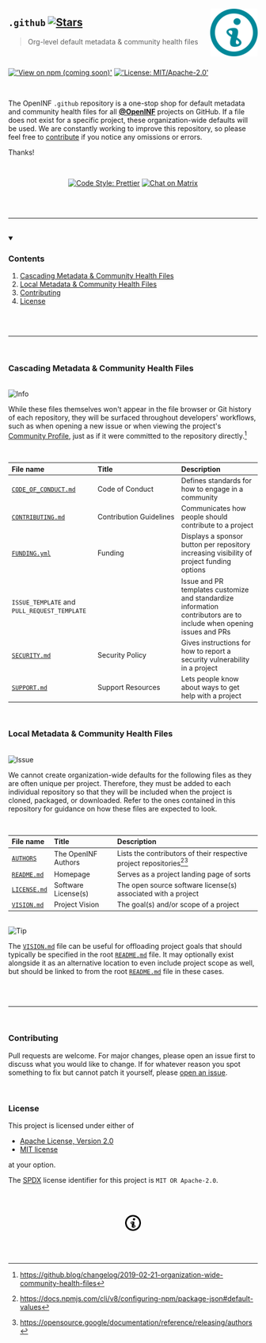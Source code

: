 <!-- markdownlint-disable-next-line line-length -->
<a href="##"><img src="https://raw.githubusercontent.com/OpenINF/openinf.github.io/live/assets/img/svg/logogram-color.svg?sanitize=true" alt="OpenINF logo" title="OpenINF" align="right" height="96" width="96" /></a>

<div align="left">

## `.github` [![Stars][stargazers-badge--shields]][stargazers-badge-url]

> Org-level default metadata & community health files

<br />

[!['View on npm (coming soon)'][npm-badge--shields]][npm-badge-url]
[!['License: MIT/Apache-2.0'][license-badge--shields]][license-badge-url]

</div>

<br />

The OpenINF `.github` repository is a one-stop shop for default metadata and
community health files for all [**@OpenINF**][] projects on GitHub. If a file
does not exist for a specific project, these organization-wide defaults will be
used. We are constantly working to improve this repository, so please feel free
to [contribute](#contributing) if you notice any omissions or errors.

Thanks!

<br />

<div align="center">

[![Code Style: Prettier][prettier-badge]][prettier-url]
[![Chat on Matrix][matrix-badge--shields]][matrix-url]

</div>

<br /><br />

---

<br />

<details open>
<summary>

### Contents

</summary>

1. [Cascading Metadata &amp; Community Health Files](#cascading-metadata-community-health-files)
1. [Local Metadata &amp; Community Health Files](#local-metadata-community-health-files)
1. [Contributing](#contributing)
1. [License](#license)

</details>

<br /><br />

---

<br />

<section id="cascading-metadata-community-health-files">

<a name="cascading-metadata-community-health-files">

### Cascading&nbsp;Metadata&nbsp;&amp; Community&nbsp;Health&nbsp;Files

</a>

<br />

<picture>
  <source media="(prefers-color-scheme: light)" srcset="https://raw.githubusercontent.com/OpenINF/GitHub-Markdown/HEAD/blockquotes/badge/light-theme/info.svg">
  <img alt="Info" src="https://raw.githubusercontent.com/OpenINF/GitHub-Markdown/HEAD/blockquotes/badge/dark-theme/info.svg">
</picture><br>

While these files themselves won't appear in the file browser or Git history of
each repository, they will be surfaced throughout developers' workflows, such as
when opening a new issue or when viewing the project's [Community Profile][],
just as if it were committed to the repository directly.[^1]

<br /><div align="center">

| File name                                    | Title                        | Description                                                                                                          |
| :------------------------------------------- | :--------------------------- | :------------------------------------------------------------------------------------------------------------------- |
| [`CODE_OF_CONDUCT.md`][]                     | Code&nbsp;of&nbsp;Conduct    | Defines standards for how to engage in a community                                                                   |
| [`CONTRIBUTING.md`][]                        | Contribution&nbsp;Guidelines | Communicates how people should contribute to a project                                                               |
| [`FUNDING.yml`][]                            | Funding                      | Displays a sponsor button per repository increasing visibility of project funding options                            |
| `ISSUE_TEMPLATE` and `PULL_REQUEST_TEMPLATE` |                              | Issue and PR templates customize and standardize information contributors are to include when opening issues and PRs |
| [`SECURITY.md`][]                            | Security&nbsp;Policy         | Gives instructions for how to report a security vulnerability in a project                                           |
| [`SUPPORT.md`][]                             | Support&nbsp;Resources       | Lets people know about ways to get help with a project                                                               |

</div></section>

<br />

<section id="local-metadata-community-health-files">

<a name="local-metadata-community-health-files">

### Local&nbsp;Metadata&nbsp;&amp; Community&nbsp;Health&nbsp;Files

</a>

<br />

<picture>
  <source media="(prefers-color-scheme: light)" srcset="https://raw.githubusercontent.com/OpenINF/GitHub-Markdown/HEAD/blockquotes/badge/light-theme/issue.svg">
  <img alt="Issue" src="https://raw.githubusercontent.com/OpenINF/GitHub-Markdown/HEAD/blockquotes/badge/dark-theme/issue.svg">
</picture><br>

We cannot create organization-wide defaults for the following files as they are
often unique per project. Therefore, they must be added to each individual
repository so that they will be included when the project is cloned, packaged,
or downloaded. Refer to the ones contained in this repository for guidance on
how these files are expected to look.

<br /><div align="center">

| File name        | Title               | Description                                                              |
| :--------------- | :------------------ | :----------------------------------------------------------------------- |
| [`AUTHORS`][]    | The OpenINF Authors | Lists the contributors of their respective project repositories[^2][^3]  |
| [`README.md`][]  | Homepage            | Serves as a project landing page of sorts                                |
| [`LICENSE.md`][] | Software License(s) | The open source software license(s) associated with a project            |
| [`VISION.md`][]  | Project Vision      | The goal(s) and/or scope of a project                                    |

</div><br />

<picture>
  <source media="(prefers-color-scheme: light)" srcset="https://raw.githubusercontent.com/OpenINF/GitHub-Markdown/HEAD/blockquotes/badge/light-theme/tip.svg">
  <img alt="Tip" src="https://raw.githubusercontent.com/OpenINF/GitHub-Markdown/HEAD/blockquotes/badge/dark-theme/tip.svg">
</picture><br>

The [`VISION.md`][] file can be useful for offloading project goals that should
typically be specified in the root [`README.md`][] file. It may optionally exist
alongside it as an alternative location to even include project scope as well,
but should be linked to from the root [`README.md`][] file in these cases.

</section>

<br /><br />

---

<br />

### Contributing

Pull requests are welcome. For major changes, please open an issue first to
discuss what you would like to change. If for whatever reason you spot something
to fix but cannot patch it yourself, please [open an issue][].

<br />

### License

This project is licensed under either of

- [Apache License, Version 2.0](https://www.apache.org/licenses/LICENSE-2.0)
- [MIT license](https://opensource.org/licenses/MIT)

at your option.

The [SPDX](https://spdx.dev) license identifier for this project is
`MIT OR Apache-2.0`.

<br /><br />

<div align="center">

<a title="The OpenINF website" href="https://open.inf.is" rel="author">
  <!-- markdownlint-disable-next-line line-length -->
  <img alt="The OpenINF logo" height="32px" width="32px" src="https://raw.githubusercontent.com/openinf/openinf.github.io/live/assets/img/svg/logo.svg?sanitize=true" />
</a>

</div>

<br /><br />

<!-- LINK LABEL DEFINITIONS - START -->

[^1]:
    <https://github.blog/changelog/2019-02-21-organization-wide-community-health-files>

[^2]:
    <https://docs.npmjs.com/cli/v8/configuring-npm/package-json#default-values>

[^3]:
    <https://opensource.google/documentation/reference/releasing/authors>

[`AUTHORS`]:
  https://github.com/OpenINF/.github/blob/HEAD/AUTHORS
  'List of people who have contributed code to this project'
[`CODE_OF_CONDUCT.md`]:
  https://github.com/OpenINF/.github/blob/HEAD/CODE_OF_CONDUCT.md
  'Standards for how to engage with the project community'
[`CONTRIBUTING.md`]:
  https://github.com/OpenINF/.github/blob/HEAD/CONTRIBUTING.md
  'Contribution guidelines for this project'
[`FUNDING.yml`]:
  https://github.com/OpenINF/.github/blob/HEAD/.github/FUNDING.yml
  'How to financially support maintenance/development of @OpenINF projects'
[`LICENSE.md`]:
  https://github.com/OpenINF/.github/blob/HEAD/LICENSE.md
  'The open source software license(s) associated with this project'
[`README.md`]:
  https://github.com/OpenINF/.github/blob/HEAD/README.md
  'The landing/home page of this project'
[`SECURITY.md`]:
  https://github.com/OpenINF/.github/blob/HEAD/SECURITY.md
  'Instructions on how to report security vulnerabilities for this project'
[`SUPPORT.md`]:
  https://github.com/OpenINF/.github/blob/HEAD/SUPPORT.md
  'Where to get help on this project'
[`VISION.md`]:
  https://github.com/OpenINF/.github/blob/HEAD/VISION.md
  'What the goal(s) and/or scope are of this project'
[**@OpenINF**]: https://github.com/OpenINF
[Community Profile]: https://github.com/OpenINF/.github/community
[license-badge--shields]:
  https://img.shields.io/badge/license-MIT%2FApache--2.0-blue.svg?logo=github
  'License: MIT/Apache 2.0'
[license-badge-url]: #license 'License: MIT/Apache 2.0'
[matrix-badge--shields]:
  https://img.shields.io/badge/matrix-join%20chat-%2346BC99?logo=matrix
  'Chat on Matrix'
[matrix-url]:
  https://matrix.to/#/#openinf-space:matrix.org
  "You're invited to talk on Matrix"
[npm-badge--shields]:
  https://img.shields.io/badge/packages-6-2a2a2a.svg?logo=npm
  'View our packages on npm'
[npm-badge-url]:
  https://www.npmjs.com/org/openinf
  "View all of OpenINF's packages published to the npm registry"
[open an issue]: https://github.com/OpenINF/.github/issues
[prettier-badge]:
  https://img.shields.io/badge/code_style-Prettier-ff69b4.svg?logo=prettier
  'Code Style: Prettier'
[prettier-url]: https://prettier.io/playground 'Code Style: Prettier'
[stargazers-badge-url]:
  https://github.com/OpenINF/.github/stargazers
  'Stargazers'
[stargazers-badge--shields]:
  https://img.shields.io/github/stars/OpenINF/.github.svg?style=social&maxAge=3600&label=Star
  'Stargazers'

<!-- LINK LABEL DEFINITIONS - END -->
